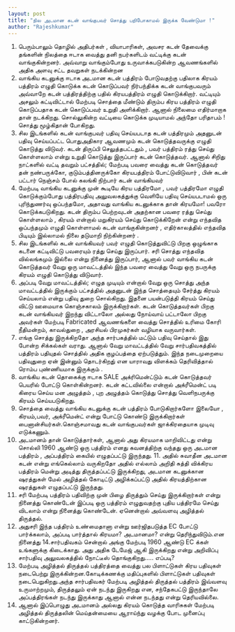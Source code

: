 ```yaml
---
layout: post
title: "நில அடமான கடன் வாங்குபவர் சொத்து பறிபோகாமல் இருக்க வேண்டுமா !"
author: "Rajeshkumar"
---
```


1. பெரும்பாலும் தொழில் அதிபர்கள் , வியாபாரிகள், அவசர கடன் தேவைக்கு தங்களின் நிலத்தை ஈடாக வைத்து தனி நபர்களிடம் வட்டிக்கு கடன் வாங்குகின்றனர். அவ்வாறு வாங்கும்போது உருவாக்கபடுகின்ற ஆவணங்களில் அதிக அளவு சட்ட தவறுகள் நடக்கின்றன
2. வாங்கிய கடனுக்கு ஈடாக அடமான கடன் பத்திரம் போடுவதற்கு பதிலாக கிரயம் பத்திரம் எழுதி கொடுக்க கடன் கொடுப்பவர் நிர்பந்திக்க கடன் வாங்குபவரும் அவ்வாறே கடன் பத்திரத்திற்கு பதில் கிரயபத்திரம் எழுதி கொடுக்கிறார். வட்டியும் அசலும் கட்டிவிட்டால் மேற்படி சொத்தை மீண்டும் திரும்ப கிரய பத்திரம் எழுதி கொடுப்பதாக கடன் கொடுப்பவர் உறுதி அளிக்கிறார். ஆனால் நிலைமை எதிர்மாறாக தான் நடக்கிறது. சொல்லுகின்ற வட்டியை கொடுக்க முடியாமல் அந்தோ பரிதாபம் ! சொத்து மூழ்கிதான் போகிறது.
3. சில இடங்களில் கடன் வாங்குபவர் பதிவு செய்யபடாத கடன் பத்திரமும் அதனுடன் பதிவு செய்யப்பட்ட பொதுஅதிகார ஆவணமும் கடன் கொடுத்தவருக்கு எழுதி கொடுத்து விடுவர். கடன் திருப்பி செலுத்தபட்டதும் , பவர் பத்திரம் ரத்து செய்து கொள்ளலாம் என்று உறுதி கொடுத்து இருப்பார் கடன் கொடுத்தவர். ஆனால் சிறிது நாட்களில் வட்டி தவறும் பட்சத்தில்; மேற்படி பவரை வைத்து கடன் கொடுத்தவர் தன் நண்பருக்கோ, குடும்பத்தினருக்கோ கிரயபத்திரம் போட்டுவிடுவார் , பின் கடன் பட்டார் நெஞ்சம் போல் கலங்கி நிற்பார் கடன் வாங்கியவர்
4. மேற்படி வாங்கிய கடனுக்கு முன் கூடியே கிரய பத்திரமோ , பவர் பத்திரமோ எழுதி கொடுக்கும்போது பத்திரபதிவு அலுவலகத்துக்கு வெளியே பதிவு செய்யபடாமல் ஒரு புரிந்துணர்வு ஒப்பந்தமோ, அதாவது வாங்கிய கடனுக்காக தான் கிரயமோ! பவரோ கொடுக்கபடுகிறது. கடன் திரும்ப பெற்றவுடன் அதற்கான பவரை ரத்து செய்து கொள்ளலாம் , கிரயம் என்றால் மறுகிரயம் செய்து கொடுக்கிறேன் என்று எந்தவித ஒப்பந்தமும் எழுதி கொள்ளாமல் கடன் வாங்குகின்றனர் , எதிர்காலத்தில் எந்தவித பிடியும் இல்லாமல் நிலை தடுமாறி நிற்கின்றனர் .
5. சில இடங்களில் கடன் வாங்கியவர் பவர் எழுதி கொடுத்துவிட்டு பிறகு ஒழுங்காக கடனை கட்டிவிட்டு பவரையும் ரத்து செய்து இருப்பார். சரி சொத்து எந்தவித வில்லங்கமும் இல்லை என்று நினைத்து இருப்பார், ஆனால் பவர் வாங்கிய கடன் கொடுத்தவர் வேறு ஒரு மாவட்டத்தில் இந்த பவரை வைத்து வேறு ஒரு நபருக்கு கிரயம் எழுதி கொடுத்து விடுவார்.
6. அப்படி வேறு மாவட்டத்தில்; எழுத முடியும் என்றால் வேறு ஒரு சொத்து அந்த மாவட்டத்தில் இருக்கும் பட்சத்தில் அதனுடன் இந்த சொத்தையும் சேர்த்து கிரயம் செய்யலாம் என்று பதிவு துறை சொல்கிறது. இதனை பயன்படுத்தி கிரயம் செய்து விட்டு ஊமையாக கொஞ்சகாலம் இருக்கிறார்கள். கடன் கொடுத்தவர்கள் பிறகு கடன் வாங்கியவர் இறந்து விட்டாலோ அல்லது நோய்வாய் பட்டாலோ பிறகு அவர்கள் மேற்படி Fabricated ஆவணங்களை வைத்து சொத்தில் உரிமை கோரி நீதிமன்றம், காவல்துறை , அரசியல் பிரமுகர்கள் வழியாக வருவார்கள்.
7. எங்கு சொத்து இருக்கிறதோ அந்த சார்பகத்தில் மட்டும் பதிவு செய்தால் இது போன்ற சிக்கல்கள் வராது. ஆனால் வேறு மாவட்டத்தில் வேறு சார்பதிவகத்தில் பத்திரம் பதியுதல் சொத்தில் அதிக குழப்பத்தை ஏற்படுத்தும். இந்த நடைமுறையை பதிவுதுறை ஏன் இன்னும் தொடர்கிறது் என யாராவது விளக்கம் தெரிவித்தால் ரொம்ப புண்ணியமாக இருக்கும் .
8. வாங்கிய கடன் தொகைக்கு ஈடாக SALE அக்ரிமென்ட்டும் கடன் கொடுத்தவர் பெயரில் போட்டு கொள்கின்றனர். கடன் கட்டவில்லை என்றால் அக்ரீமென்ட் படி கிரைய செய்ய மன அழுத்தம் , புற அழுத்தம் கொடுத்து சொத்து வெளிநபருக்கு கிரயம் செய்யபடுகிறது.
9. சொத்தை வைத்து வாங்கிய கடனுக்கு கடன் பத்திரம் போடுகிறார்களோ இலையோ , கிரயம்,பவர், அக்ரீமென்ட் என்று போட்டு கொண்டு இருக்கிறார்கள் பைனான்சியர்கள்.கொஞ்சமாவது கடன் வாங்குபவர்கள் ஜாக்கிரதையாக முடிவு எடுக்கணும்.
10. அடமானம் தான் கொடுத்தார்கள், ஆனால் அது கிரயமாக மாறிவிட்டது என்று சொல்லி 1960 ஆண்டு ஒரு பத்திரம் எனது கவனத்திற்கு வந்தது ஒரு அடமான பத்திரம் , அப்பத்திரம் கையில் எழுதப்பட்டு இருந்தது.
    11. அதில் சுவாதீன அடமான கடன் என்று எங்கெல்லாம் வருகிறதோ அதில் எல்லாம் அறிதி சுத்தி விக்கிரய பத்திரம் மென்று அடித்து திருத்தப்பட்டு இருக்கிறது, அடமான கடனுக்கான ஷரத்துகள் மேல் அழித்தல் கோடிட்டு அழிக்கப்பட்டு அதில் கிரயத்திற்கான ஷரத்துகள் எழுதப்பட்டு இருந்தது.
12. சரி மேற்படி பத்திரம் பதிவிற்கு முன் பிழை திருத்தும் செய்து இருக்கிறார்கள் என்று நினைத்து கொண்டேன் இப்படி ஒரு பத்திரம் எழுதுவதற்கு புதிய பத்திரமே செய்து விடலாம் என்று நினைத்து கொண்டேன். ஏனென்றால் அவ்வளவு அழித்தல் திருத்தல்.
13. அதுசரி இந்த பத்திரம் உண்மைதானா என்று ஊர்ஜிதபடுத்த EC போட்டு பார்க்கலாம், அப்படி பார்த்தால் கிரயமா? அடமானமா? என்று தெரிந்துவிடும்.என நினைத்து
14.சார்பதிவகம் சென்றால் அங்கு மேற்படி 1960 ஆண்டு EC க்கள் உங்களுக்கு கிடைக்காது. அது அதிக டேமேஜ் ஆகி இருக்கிறது என்று அறிவிப்பு சார்பதிவு அலுவலகத்தில் நோட்டீஸ் தொங்குகிறது….. எப்படி?
15. மேற்படி அழித்தல் திருத்தல் பத்திரத்தை வைத்து பல பிளாட்டுகள் கிரய பதிவுகள் நடைபெற்று இருக்கின்றன.கோடிக்கணக்கு மதிப்புகளில் பிளாட்டுகள் பதிவுகள் நடைபெறுகிறது.அந்த சார்பதிவகர் மேற்படி அழித்தல் திருத்தல் பத்திரம் இவ்வளவு உருமாற்றமும், திருத்தலும் ஏன் நடந்து இருகிறது என, சந்தேகபட்டு இருந்தாலே அப்பத்திரங்கள் நடந்து இருக்காது ஆனால் என்ன நடந்தது என்று தெரியவில்லை.
16. ஆனால் இப்பொழுது அடமானம் அல்லது கிரயம் கொடுத்த வாரிசுகள் மேற்படி அழித்தல் திருத்தலின் மெய்தன்மையை ஆராய்ந்து வழக்கு போட முனைப்பு காட்டுகின்றனர்.
